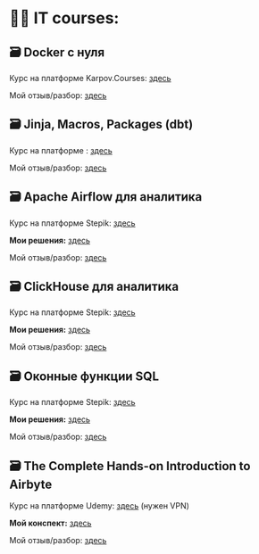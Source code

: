 # 👩‍💻 IT courses:

## 🗃️ Docker с нуля

Курс на платформе Karpov.Courses: [здесь](https://karpov.courses/docker?_gl=1*ueot3m*_ga*ODc5ODgxODYzLjE3MDU1Njc1MzE.*_ga_DZP7KEXCQQ*MTcwNzcyMTkwNC40NC4xLjE3MDc3MjE5MTcuNDcuMC4w)

Мой отзыв/разбор: [здесь](https://github.com/Malakhova-Natalya/IT_courses/blob/main/Docker%20с%20нуля/final_opinion.md)

## 🗃️ Jinja, Macros, Packages (dbt)

Курс на платформе : [здесь](https://courses.getdbt.com/courses/take/jinja-macros-packages/texts/30200737-welcome)

Мой отзыв/разбор: [здесь](https://github.com/Malakhova-Natalya/IT_courses/blob/main/Jinja%2C%20Macros%2C%20Packages/final_opinion.md)

## 🗃️ Apache Airflow для аналитика

Курс на платформе Stepik: [здесь](https://stepik.org/course/99527/syllabus)

**Мои решения:** [здесь](https://github.com/Malakhova-Natalya/IT_courses/tree/main/Apache%20Airflow%20для%20аналитика)

Мой отзыв/разбор: [здесь](https://github.com/Malakhova-Natalya/IT_courses/blob/main/Apache%20Airflow%20для%20аналитика/final_opinion.md)

## 🗃️ ClickHouse для аналитика

Курс на платформе Stepik: [здесь](https://stepik.org/course/100210/syllabus)

**Мои решения:** [здесь](https://github.com/Malakhova-Natalya/IT_courses/tree/main/ClickHouse%20для%20аналитика)

Мой отзыв/разбор: [здесь](https://github.com/Malakhova-Natalya/IT_courses/blob/main/ClickHouse%20для%20аналитика/final_opinion.md)

## 🗃️ Оконные функции SQL

Курс на платформе Stepik: [здесь](https://stepik.org/course/95367/syllabus)

**Мои решения:** [здесь](https://github.com/Malakhova-Natalya/IT_courses/tree/main/Оконные%20функции%20SQL)

Мой отзыв/разбор: [здесь](https://github.com/Malakhova-Natalya/IT_courses/blob/main/Оконные%20функции%20SQL/final_opinion.md)

## 🗃️ The Complete Hands-on Introduction to Airbyte

Курс на платформе Udemy: [здесь](https://www.udemy.com/course/the-complete-hands-on-introduction-to-airbyte/) (нужен VPN)

**Мой конспект:** [здесь](https://github.com/Malakhova-Natalya/IT_courses/tree/main/The%20Complete%20Hands-on%20Introduction%20to%20Airbyte)

Мой отзыв/разбор: [здесь](https://github.com/Malakhova-Natalya/IT_courses/blob/main/The%20Complete%20Hands-on%20Introduction%20to%20Airbyte/final_opinion.md)
